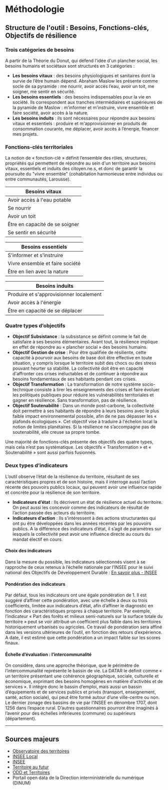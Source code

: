 # Méthodologie

## Structure de l'outil : Besoins, Fonctions-clés, Objectifs de résilience

### Trois catégories de besoins

A partir de la Théorie du Donut, qui défend l'idée d'un plancher social, les besoins humains et sociétaux sont structurés en 3 catégories :

* **Les besoins vitaux** : des besoins physiologiques et sanitaires dont la survie de l’être humain dépend. Abraham Maslow les présente comme socle de sa pyramide : me nourrir, avoir accès l’eau, avoir un toit, me soigner, me sentir en sécurité.
* **Les besoins essentiels** : des besoins indispensables pour la vie en société. Ils correspondent aux tranches intermédiaires et supérieures de la pyramide de Maslow : m’informer et m’instruire, vivre ensemble et faire société, avoir accès à la nature.
* **Les besoins induits** : ils sont nécessaires pour répondre aux besoins vitaux et essentiels : produire et m'approvisionner en produits de consommation courante, me déplacer, avoir accès à l’énergie, financer mes projets. 

### Fonctions-clés territoriales

La notion de « fonction-clé » définit l’ensemble des rôles, structures, propriétés qui permettent de répondre au sein d'un territoire aux besoins vitaux, essentiels et induits des citoyen.ne.s, et donc de garantir la poursuite du "vivre ensemble" (cohabitation harmonieuse entre individus ou entre communautés, Larousse).

| **Besoins vitaux** | 
|---------------------|
| Avoir accès à l'eau potable |
| Se nourrir        |
| Avoir un toit       |
| Être en capacité de se soigner |
| Se sentir en sécurité |

| **Besoins essentiels** | 
|-------------------------|
| S'informer et s'instruire  |
| Vivre ensemble et faire société    |
| Être en lien avec la nature      |

| **Besoins induits** | 
|----------------------|
| Produire et s'approvisionner localement                         |
| Avoir accès à l'énergie                                   |
| Être en capacité de se déplacer                        |



### Quatre types d’objectifs

* **Objectif Subsistance** : la subsistance se définit comme le fait de satisfaire à ses besoins élémentaires. Avant tout, la résilience implique en effet de répondre au « plancher social » des besoins humains.
* **Objectif Gestion de crise** : Pour être qualifiée de résiliente, cette capacité à pourvoir aux besoins de base doit être effective en toute situation, y compris lorsque le territoire subit des chocs ou des stress pouvant heurter sa stabilité. La collectivité doit être en capacité d'affronter ces crises inéluctables et de continuer à répondre aux besoins fondamentaux de ses habitants pendant ces crises.
* **Objectif Transformation** : La transformation de notre système socio-technique consiste à tirer les enseignements des crises et faire évoluer les politiques publiques pour réduire les vulnérabilités territoriales et gagner en résilience. Sans transformation, pas de résilience. 
* **Objectif Soutenabilité** : Dans un monde post-carbone, la collectivité doit permettre à ses habitants de répondre à leurs besoins avec le plus faible impact environnemental possible, afin de ne pas dépasser les « plafonds écologiques ». Cet objectif vise à traduire à l'échelon local la notion de limites planétaires. Si la résilience ne s’accompagne pas de soutenabilité, elle creuse sa propre tombe.

Une majorité de fonctions-clés présente des objectifs des quatre types, mais cela n’est pas systématique. Les objectifs « Transformation » et « Soutenabilité » sont aussi parfois fusionnés.

### Deux types d’indicateurs

L’outil observe l’état de la résilience du territoire, résultant de ses caractéristiques propres et de son histoire, mais il interroge aussi l’action récente des pouvoirs publics locaux, qui peuvent avoir une influence rapide et concrète pour la résilience de son territoire. 

* **Indicateurs d’état** : Ils décrivent un état de résilience actuel du territoire. On peut aussi les concevoir comme des indicateurs de résultat de l’action passée des acteurs du territoire. 
* **Indicateurs d’action** : Ils s’intéressent à des actions structurantes qui ont pu être développées dans les années récentes par les pouvoirs publics. A la différence des indicateurs d’état, il s’agit de paramètres sur lesquels la collectivité peut avoir une influence directe au cours du mandat électif en cours. 

#### Choix des indicateurs
Dans la mesure du possible, les indicateurs sélectionnés visent à se rapproche de ceux retenus à l’échelle nationale par l’INSEE pour le suivi national des Objectifs de Développement Durable : [En savoir plus - INSEE](https://www.insee.fr/fr/statistiques/2658587?sommaire=2654964)

#### Pondération des indicateurs
Par défaut, tous les indicateurs ont une égale pondération de 1. Il est suggéré d’affiner cette pondération, avec une échelle à deux ou trois coefficients, limitée aux indicateurs d’état, afin d’affiner le diagnostic en fonction des caractéristiques propres à chaque territoire. 
Par exemple, l’indicateur « Part des forêts et milieux semi-naturels sur la surface totale du territoire » peut se voir attribué un coefficient plus faible dans les territoires historiquement urbanisés ou agricoles. 
Ce travail de pondération sera affiné dans les versions ultérieures de l’outil, en fonction des retours d’expérience. A date, il est estimé que cette pondération a un impact faible sur les scores finaux. 

#### Échelle d’évaluation : l’intercommunalité

On considère, dans une approche théorique, que le périmètre de l’intercommunalité représente le bassin de vie. La DATAR le définit comme « un territoire présentant une cohérence géographique, sociale, culturelle et économique, exprimant des besoins homogènes en matière d'activités et de services ».  Il intègre donc le bassin d’emploi, mais aussi un bassin d’équipements et de services publics et privés (transport, enseignement, santé, action sociale), qui peut être formé autour d’une ville-centre ou non. Le dernier zonage des bassins de vie par l’INSEE en dénombre 1707, dont 1256 dans l’espace rural. 
D’autres questionnaires pourront être imaginés à l’avenir pour des échelles inférieures (commune) ou supérieurs (département). 

---

## Sources majeurs

* [Observatoire des territoires](https://www.observatoire-des-territoires.gouv.fr/outils/cartographie-interactive/)
* [INSEE Local](https://statistiques-locales.insee.fr/)
* [INSEE](https://www.insee.fr/fr/statistiques)
* [Territoire au futur](https://territoiresaufutur.org/carte)
* [ODD et Territoires](https://oddett.lab.sspcloud.fr/app/dealapp)
* Portail open data de la Direction interministérielle du numérique (DINUM)


<style>
  .md-typeset__table {
    width: 100%;
  }
  
  .md-typeset__table table:not([class]) {
    display: table
  }
</style>
